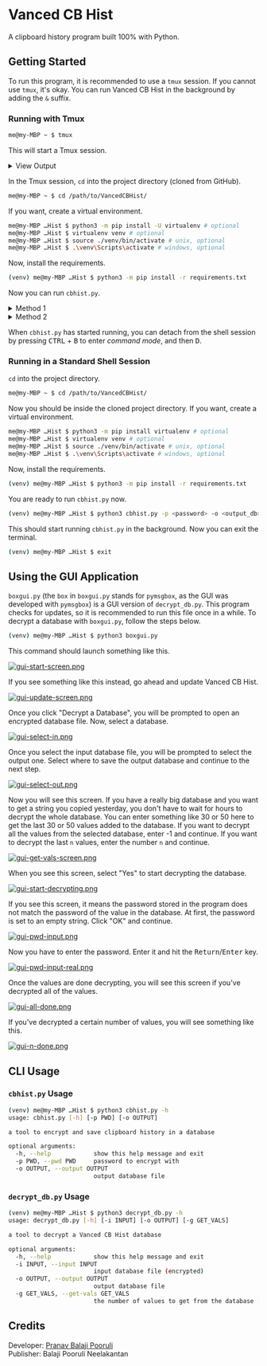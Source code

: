 # Vanced CB Hist

A clipboard history program built 100% with Python.

## Getting Started

To run this program, it is recommended to use a `tmux` session.
If you cannot use `tmux`, it's okay. You can run Vanced CB Hist
in the background by adding the `&` suffix.

### Running with Tmux

```sh
me@my-MBP ~ $ tmux
```

This will start a Tmux session.

<details>
<summary>View Output</summary>

```
me@my-MBP ~ $ █










[0] 0:zsh\* "my-MBP" 12:25 03-Mar-21
```

</details>

In the Tmux session, `cd` into the project directory (cloned from GitHub).

```sh
me@my-MBP ~ $ cd /path/to/VancedCBHist/
```

If you want, create a virtual environment.

```sh
me@my-MBP …Hist $ python3 -m pip install -U virtualenv # optional
me@my-MBP …Hist $ virtualenv venv # optional
me@my-MBP …Hist $ source ./venv/bin/activate # unix, optional
me@my-MBP …Hist $ .\venv\Scripts\activate # windows, optional
```

Now, install the requirements.

```sh
(venv) me@my-MBP …Hist $ python3 -m pip install -r requirements.txt
```

Now you can run `cbhist.py`.

<details>
<summary>Method 1</summary>
cbhist.py can be used as a CLI.

```sh
(venv) me@my-MBP …Hist $ python3 cbhist.py -p <password> -o <output_db>.<db|sqlite3>
```

</details>

<details>
<summary>Method 2</summary>
You can also run cbhist.py and fill out the information.

```sh
(venv) me@my-MBP …Hist $ python3 cbhist.py
password [default=VancedCBHist]:
hit enter to select the folder to put the output database in.
please enter the filename of the output database: clipboard.db
```

</details>

When `cbhist.py` has started running, you can detach from the shell
session by pressing <kbd>CTRL</kbd> + <kbd>B</kbd> to enter _command mode_,
and then <kbd>D</kbd>.

### Running in a Standard Shell Session

`cd` into the project directory.

```sh
me@my-MBP ~ $ cd /path/to/VancedCBHist/
```

Now you should be inside the cloned project directory.
If you want, create a virtual environment.

```sh
me@my-MBP …Hist $ python3 -m pip install virtualenv # optional
me@my-MBP …Hist $ virtualenv venv # optional
me@my-MBP …Hist $ source ./venv/bin/activate # unix, optional
me@my-MBP …Hist $ .\venv\Scripts\activate # windows, optional
```

Now, install the requirements.

```sh
(venv) me@my-MBP …Hist $ python3 -m pip install -r requirements.txt
```

You are ready to run `cbhist.py` now.

```sh
(venv) me@my-MBP …Hist $ python3 cbhist.py -p <password> -o <output_db>.<db|sqlite3> &
```

This should start running `cbhist.py` in the background. Now you can exit the terminal.

```sh
(venv) me@my-MBP …Hist $ exit
```

## Using the GUI Application

`boxgui.py` (the `box` in `boxgui.py` stands for `pymsgbox`,
as the GUI was developed with `pymsgbox`) is a GUI version of
`decrypt_db.py`. This program checks for updates, so it is
recommended to run this file once in a while. To decrypt a
database with `boxgui.py`, follow the steps below.

```sh
(venv) me@my-MBP …Hist $ python3 boxgui.py
```

This command should launch something like this.

[![gui-start-screen.png](https://i.postimg.cc/fLx1VytL/gui-start-screen.png)](https://postimg.cc/hzt2wS0W)

If you see something like this instead, go ahead and update Vanced CB Hist.

[![gui-update-screen.png](https://i.postimg.cc/jdMpSqsP/gui-update-screen.png)](https://postimg.cc/rKtnhkRw)

Once you click "Decrypt a Database", you will be prompted to open an encrypted
database file. Now, select a database.

[![gui-select-in.png](https://i.postimg.cc/dtL3yc6F/gui-select-in.png)](https://postimg.cc/zVY8sM42)

Once you select the input database file, you will be prompted to select the output
one. Select where to save the output database and continue to the next step.

[![gui-select-out.png](https://i.postimg.cc/t4nzDfqQ/gui-select-out.png)](https://postimg.cc/5X1v2sQn)

Now you will see this screen. If you have a really big database and you want to get
a string you copied yesterday, you don't have to wait for hours to decrypt the whole
database. You can enter something like 30 or 50 here to get the last 30 or 50 values
added to the database. If you want to decrypt all the values from the selected database,
enter -1 and continue. If you want to decrypt the last `n` values, enter the number `n`
and continue.

[![gui-get-vals-screen.png](https://i.postimg.cc/G25ckmc3/gui-get-vals-screen.png)](https://postimg.cc/phKbvxh3)

When you see this screen, select "Yes" to start decrypting the database.

[![gui-start-decrypting.png](https://i.postimg.cc/c4qvjFSx/gui-start-decrypting.png)](https://postimg.cc/qgLB6XqS)

If you see this screen, it means the password stored in the program does not
match the password of the value in the database. At first, the password is
set to an empty string. Click "OK" and continue.

[![gui-pwd-input.png](https://i.postimg.cc/DfGZq1bt/gui-pwd-input.png)](https://postimg.cc/kDnqC6sc)

Now you have to enter the password. Enter it and hit the <kbd>Return</kbd>/<kbd>Enter</kbd> key.

[![gui-pwd-input-real.png](https://i.postimg.cc/Y07wNG5H/gui-pwd-input-real.png)](https://postimg.cc/Q9fPhtN4)

Once the values are done decrypting, you will see this screen if you've decrypted
all of the values.

[![gui-all-done.png](https://i.postimg.cc/BvKC3Snn/gui-all-done.png)](https://postimg.cc/XZn5c05R)

If you've decrypted a certain number of values, you will see something like this.

[![gui-n-done.png](https://i.postimg.cc/Wpx5yczd/gui-n-done.png)](https://postimg.cc/F1gbfqjv)

## CLI Usage

### `cbhist.py` Usage

```sh
(venv) me@my-MBP …Hist $ python3 cbhist.py -h
usage: cbhist.py [-h] [-p PWD] [-o OUTPUT]

a tool to encrypt and save clipboard history in a database

optional arguments:
  -h, --help            show this help message and exit
  -p PWD, --pwd PWD     password to encrypt with
  -o OUTPUT, --output OUTPUT
                        output database file

```

### `decrypt_db.py` Usage

```sh
(venv) me@my-MBP …Hist $ python3 decrypt_db.py -h
usage: decrypt_db.py [-h] [-i INPUT] [-o OUTPUT] [-g GET_VALS]

a tool to decrypt a Vanced CB Hist database

optional arguments:
  -h, --help            show this help message and exit
  -i INPUT, --input INPUT
                        input database file (encrypted)
  -o OUTPUT, --output OUTPUT
                        output database file
  -g GET_VALS, --get-vals GET_VALS
                        the number of values to get from the database [-1=all]

```

## Credits

Developer: [Pranav Balaji Pooruli](mailto:pranav.pooruli@gmail.com)  
Publisher: Balaji Pooruli Neelakantan
